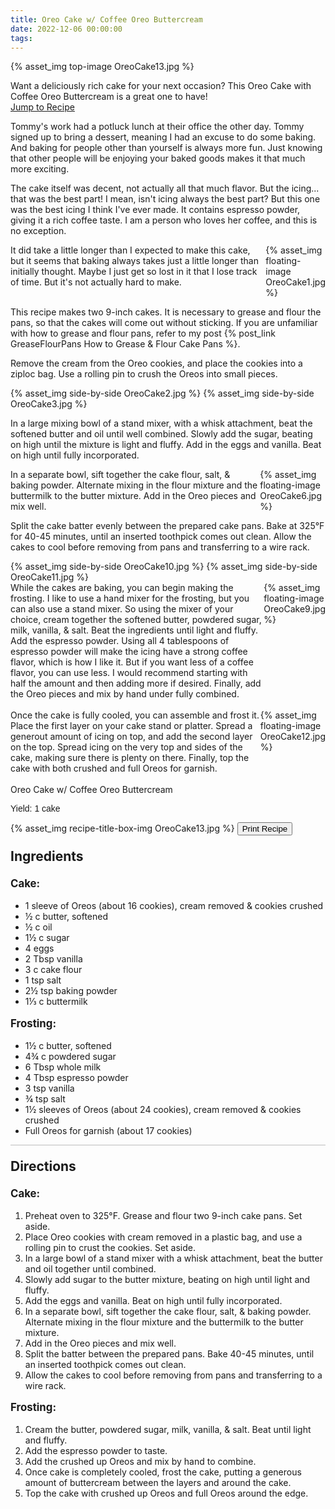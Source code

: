 ```yaml
---
title: Oreo Cake w/ Coffee Oreo Buttercream
date: 2022-12-06 00:00:00
tags:
---
```


{% asset_img top-image OreoCake13.jpg %}
<div class="post-body">
Want a deliciously rich cake for your next occasion? This Oreo Cake with Coffee Oreo Buttercream is a great one to have! 

<br>
<!--more-->

<a class="jump-to-recipe-btn" href="#recipejump"> 
    Jump to Recipe
</a>

Tommy's work had a potluck lunch at their office the other day. Tommy signed up to bring a dessert, meaning I had an excuse to do some baking. And baking for people other than yourself is always more fun. Just knowing that other people will be enjoying your baked goods makes it that much more exciting. 

The cake itself was decent, not actually all that much flavor. But the icing... that was the best part! I mean, isn't icing always the best part? But this one was the best icing I think I've ever made. It contains espresso powder, giving it a rich coffee taste. I am a person who loves her coffee, and this is no exception. 

<div style="display:flex;">
It did take a little longer than I expected to make this cake, but it seems that baking always takes just a little longer than initially thought. Maybe I just get so lost in it that I lose track of time. 
But it's not actually hard to make. 
<div>
    {% asset_img floating-image OreoCake1.jpg %}
</div>
</div>

This recipe makes two 9-inch cakes. It is necessary to grease and flour the pans, so that the cakes will come out without sticking. If you are unfamiliar with how to grease and flour pans, refer to my post {% post_link GreaseFlourPans How to Grease & Flour Cake Pans %}.

Remove the cream from the Oreo cookies, and place the cookies into a ziploc bag. Use a rolling pin to crush the Oreos into small pieces. 

<div style="display:flex;">
    {% asset_img side-by-side OreoCake2.jpg %}
    {% asset_img side-by-side OreoCake3.jpg %}
</div>

In a large mixing bowl of a stand mixer, with a whisk attachment, beat the softened butter and oil until well combined. Slowly add the sugar, beating on high until the mixture is light and fluffy. Add in the eggs and vanilla. Beat on high until fully incorporated. 

<div style="display:flex;">
In a separate bowl, sift together the cake flour, salt, & baking powder. Alternate mixing in the flour mixture and the buttermilk to the butter mixture. Add in the Oreo pieces and mix well. 
<div>
    {% asset_img floating-image OreoCake6.jpg %}
</div>
</div>

Split the cake batter evenly between the prepared cake pans. Bake at 325°F for 40-45 minutes, until an inserted toothpick comes out clean. Allow the cakes to cool before removing from pans and transferring to a wire rack.
<div style="display:flex;">
    {% asset_img side-by-side OreoCake10.jpg %}
    {% asset_img side-by-side OreoCake11.jpg %}
</div>

<div style="display:flex;">
While the cakes are baking, you can begin making the frosting. I like to use a hand mixer for the frosting, but you can also use a stand mixer. So using the mixer of your choice, cream together the softened butter, powdered sugar, milk, vanilla, & salt. Beat the ingredients until light and fluffy. Add the espresso powder. Using all 4 tablespoons of espresso powder will make the icing have a strong coffee flavor, which is how I like it. But if you want less of a coffee flavor, you can use less. I would recommend starting with half the amount and then adding more if desired. Finally, add the Oreo pieces and mix by hand under fully combined. 
<div>
    {% asset_img floating-image OreoCake9.jpg %}
</div>
</div>

<br>
<div style="display:flex;">
Once the cake is fully cooled, you can assemble and frost it. Place the first layer on your cake stand or platter. Spread a generout amount of icing on top, and add the second layer on the top. Spread icing on the very top and sides of the cake, making sure there is plenty on there. Finally, top the cake with both crushed and full Oreos for garnish. 
<div>
    {% asset_img floating-image OreoCake12.jpg %}
</div>
</div>

<br>
</div>

<div id="recipejump"></div>
<div id="recipe">
    <div class="recipe-box">
        <div class="recipe-title-box">
            <div>
                <div class="recipe-title-box-title">
                    <div class="recipe-title-box-header">Oreo Cake w/ Coffee Oreo Buttercream</div>
                </div>
                <p class="recipe-title-box-title" style="font-family: Arial;">Yield: 1 cake</p>
            </div>
            {% asset_img recipe-title-box-img OreoCake13.jpg %}
            <button class="print-recipe"
                    type="button"
                    onclick="printDIV('recipe')" >
                Print Recipe
            </button>
        </div>
        <p style="font-size:150%;"><b>Ingredients</b></p>
<p style="font-size:120%;"><b>Cake:</b></p>
        <ul class="post-body">
            <li>1 sleeve of Oreos (about 16 cookies), cream removed & cookies crushed</li>
            <li>½ c butter, softened</li>
            <li>½ c oil</li>
            <li>1½ c sugar</li>
            <li>4 eggs</li>
            <li>2 Tbsp vanilla</li>
            <li>3 c cake flour</li>
            <li>1 tsp salt</li>
            <li>2½ tsp baking powder</li>
            <li>1⅓ c buttermilk</li>
        </ul> 
        <p style="font-size:120%;"><b>Frosting:</b></p>
        <ul class="post-body">
            <li>1½ c butter, softened</li>
            <li>4¾ c powdered sugar</li>
            <li>6 Tbsp whole milk</li>
            <li>4 Tbsp espresso powder</li>
            <li>3 tsp vanilla</li>
            <li>¾ tsp salt</li>
            <li>1½ sleeves of Oreos (about 24 cookies), cream removed & cookies crushed</li>
            <li>Full Oreos for garnish (about 17 cookies)
        </ul>
        <hr style="height:1px;background-color:rgb(189, 189, 189) ">
        <p style="font-size:150%;"><b>Directions</b></p>
        <p style="font-size:120%;"><b>Cake:</b></p>
        <ol class="post-body">
            <li>Preheat oven to 325°F. Grease and flour two 9-inch cake pans. Set aside.</li>
            <li>Place Oreo cookies with cream removed in a plastic bag, and use a rolling pin to crust the cookies. Set aside.</li>
            <li>In a large bowl of a stand mixer with a whisk attachment, beat the butter and oil together until combined.</li>
            <li>Slowly add sugar to the butter mixture, beating on high until light and fluffy.</li>
            <li>Add the eggs and vanilla. Beat on high until fully incorporated.</li>
            <li>In a separate bowl, sift together the cake flour, salt, & baking powder. Alternate mixing in the flour mixture and the buttermilk to the butter mixture.</li>
            <li>Add in the Oreo pieces and mix well.</li>
            <li>Split the batter between the prepared pans. Bake 40-45 minutes, until an inserted toothpick comes out clean.</li>
            <li>Allow the cakes to cool before removing from pans and transferring to a wire rack.</li>
        </ol> 
        <p style="font-size:120%;"><b>Frosting:</b></p>
        <ol class="post-body">
            <li>Cream the butter, powdered sugar, milk, vanilla, & salt. Beat until light and fluffy.</li>
            <li>Add the espresso powder to taste.</li>
            <li>Add the crushed up Oreos and mix by hand to combine.</li>
            <li>Once cake is completely cooled, frost the cake, putting a generous amount of buttercream between the layers and around the cake.</li>
            <li>Top the cake with crushed up Oreos and full Oreos around the edge.</li>
        </ol>
    </div>
</div>

<br>

